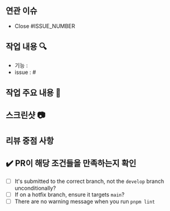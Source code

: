 ## 연관 이슈

- Close #ISSUE_NUMBER

## 작업 내용 🔍

- 기능 :
- issue : #

## 작업 주요 내용 📝

<!-- 이번 PR에서의 변경점 -->

## 스크린샷 📷

<!-- 개발 기능을 보여줄 수 있는 이미지, GIF -->

## 리뷰 중점 사항

## ✔️ PR이 해당 조건들을 만족하는지 확인

- [ ] It's submitted to the correct branch, not the `develop` branch unconditionally?
- [ ] If on a hotfix branch, ensure it targets `main`?
- [ ] There are no warning message when you run `pnpm lint`
